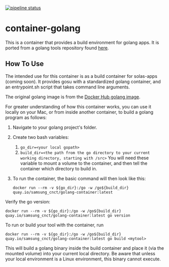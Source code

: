 [![pipeline status](https://git.cnct.io/common-tools/samsung-cnct_container-golang/badges/master/pipeline.svg)](https://git.cnct.io/common-tools/samsung-cnct_container-golang/commits/master)

# container-golang

This is a container that provides a build environment for golang apps. It is ported from a golang tools repository found [here](https://github.com/samsung-cnct/golang-tools/tree/master/goglide-container).

## How To Use

The intended use for this container is as a build container for solas-apps (coming soon). It provides gosu with a standardized golang container, and an entrypoint.sh script that takes command line arguments.

The original golang image is from the [Docker Hub golang image](https://hub.docker.com/_/golang/).

For greater understanding of how this container works, you can use it locally on your Mac, or from inside another container, to build a golang program as follows:

1. Navigate to your golang project's folder.

2. Create two bash variables:
    1. `go_dir=<your local gopath>`
    2. `build_dir=<the path from the go directory to your current working directory, starting with /src>`
    You will need these variable to mount a volume to the container, and then tell the container which directory to build in.

3. To run the container, the basic command will then look like this:

    `docker run --rm -v ${go_dir}:/go -w /go${build_dir} quay.io/samsung_cnct/golang-container:latest`

Verify the go version:

`docker run --rm -v ${go_dir}:/go -w /go${build_dir} quay.io/samsung_cnct/golang-container:latest go version`

To run or build  your tool with the container, run 

`docker run --rm -v ${go_dir}:/go -w /go${build_dir} quay.io/samsung_cnct/golang-container:latest go build <mytool>`

This will build a golang binary inside the build container and place it (via the mounted volume) into your current local directory. Be aware that unless your local environment is a Linux environment, this binary cannot execute.

